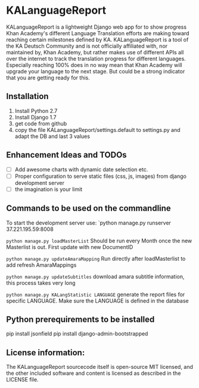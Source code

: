 # KALanguageReport

KALanguageReport is a lightweight Django web app for to show progress Khan Academy's different Language Translation efforts are making toward reaching certain milestones defined by KA.
KALanguageReport is a tool of the KA Deutsch Community and is not officially affiliated with, nor maintained by, Khan Academy, but rather makes use of different APIs all over the internet to track the translation progress for different languages.
Especially reaching 100% does in no way mean that Khan Academy will upgrade your language to the next stage. But could be a strong indicator that you are getting ready for this.

## Installation
  1. Install Python 2.7
  2. Install Django 1.7
  3. get code from github
  4. copy the file KALanguageReport/settings.default to settings.py and adapt the DB and last 3 values 

## Enhancement Ideas and TODOs
- [ ] Add awesome charts with dynamic date selection etc.
- [ ] Proper configuration to serve static files (css, js, images) from django development server
- [ ] the imagination is your limit

## Commands to be used on the commandline

To start the development server use:
`python manage.py runserver 37.221.195.59:8008

`python manage.py loadMasterList`
Should be run every Month once the new Masterlist is out. First update with new DocumentID

`python manage.py updateAmaraMapping`
Run directly after loadMasterlist to add refresh AmaraMappings

`python manage.py updateSubtitles`
download amara subtitle information, this process takes very long

`python manage.py KALangStatistic LANGUAGE`
generate the report files for specific LANGUAGE. Make sure the LANGUAGE is defined in the database

## Python prerequirements to be installed

pip install jsonfield
pip install django-admin-bootstrapped

## License information:

The KALanguageReport sourcecode itself is open-source MIT licensed, and the other included software and content is licensed as described in the LICENSE file. 
